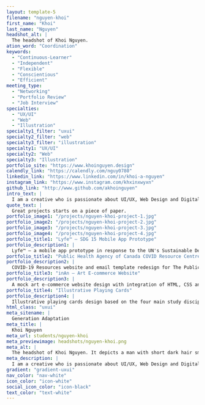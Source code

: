 ```yaml
---
layout: template-5
filename: "nguyen-khoi"
first_name: "Khoi"
last_name: "Nguyen"
headshot_alt: |
  The headshot of Khoi Nguyen.
ation_word: "Coordination"
keywords:
  - "Continuous-Learner"
  - "Independent"
  - "Flexible"
  - "Conscientious"
  - "Efficient"
meeting_type:
  - "Networking"
  - "Portfolio Review"
  - "Job Interview"
specialties:
  - "UX/UI"
  - "Web"
  - "Illustration"
specialty1_filter: "uxui"
specialty2_filter: "web"
specialty3_filter: "illustration"
specialty1: "UX/UI"
specialty2: "Web"
specialty3: "Illustration"
portfolio_site: "https://www.khoinguyen.design"
calendly_link: "https://calendly.com/nguy0780"
linkedin_link: "https://www.linkedin.com/in/khoi-a-nguyen"
instagram_link: "https://www.instagram.com/khxinxwyxn"
github_link: "http://www.github.com/akhoinguyen"
intro_text: |
  I am a creative who is passionate about UI/UX, Web Design and Digital Art & Illustration. Providing design solutions with a chance to showcase my art skills is ultimately what I want to do in life.
quote_text: |
  Great projects starts on a piece of paper.
portfolio_image1: "/projects/nguyen-khoi-project-1.jpg"
portfolio_image2: "/projects/nguyen-khoi-project-2.jpg"
portfolio_image3: "/projects/nguyen-khoi-project-3.jpg"
portfolio_image4: "/projects/nguyen-khoi-project-4.jpg"
portfolio_title1: "Lyfe™ — SDG 15 Mobile App Prototype"
portfolio_description1: |
  Lyfe™ — a mobile app prototype in response to the UN's Sustainable Development Goal 15: Life on Land.
portfolio_title2: "Public Health Agency of Canada COVID Resource Centre"
portfolio_description2: |
  COVID-19 Resources website and email template redesign for The Public Health Agency of Canada.
portfolio_title3: "inAn — Art E-commerce Website"
portfolio_description3: |
  A mock art e-commerce website design with integration of HTML, CSS and Javascript coding languages.
portfolio_title4: "Illustrative Playing Cards"
portfolio_description4: |
  Illustrative playing cards design based on the four main study disciplines: Humanities, Science, Law, Politics.
html_class: "uxui"
meta_sitename: |
  Generation Adaptation
meta_title: |
  Khoi Nguyen
meta_url: students/nguyen-khoi
meta_previewimage: headshots/nguyen-khoi.png
meta_alt: |
  The headshot of Khoi Nguyen. It depicts a man with short dark hair smiling. He is wearing a dark shirt and glasses.
meta_description: |
  I am a creative who is passionate about UI/UX, Web Design and Digital Art & Illustration. Providing design solutions with a chance to showcase my art skills is ultimately what I want to do in life.
gradient: "gradient-uxui"
nav_color: "nav-white"
icon_color: "icon-white"
social_icon_color: "icon-black"
text_color: "text-white"
---
```

